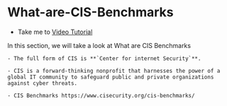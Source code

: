 # What-are-CIS-Benchmarks
  - Take me to [Video Tutorial](https://kodekloud.com/courses/1378608/lectures/31703363)

  In this section, we will take a look at What are CIS Benchmarks

    - The full form of CIS is **`Center for internet Security`**.

    - CIS is a forward-thinking nonprofit that harnesses the power of a global IT community to safeguard public and private organizations against cyber threats.

    - CIS Benchmarks https://www.cisecurity.org/cis-benchmarks/
